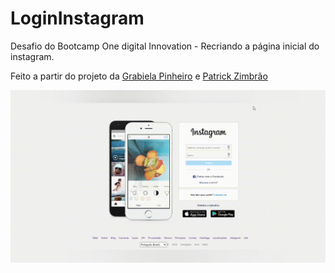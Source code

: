 # **LoginInstagram**

Desafio do Bootcamp One digital Innovation - Recriando a página inicial do instagram.

Feito a partir do projeto da [Grabiela Pinheiro](https://github.com/SpruceGabriela) e [Patrick Zimbrão](https://github.com/Bladedragonx?tab=overview&from=2022-03-01&to=2022-03-10)

![alt](/img/01.gif)
